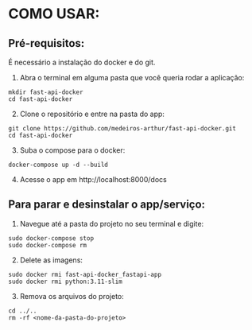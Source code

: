 # COMO USAR:

## Pré-requisitos:

É necessário a instalação do docker e do git.

1. Abra o terminal em alguma pasta que você queria rodar a aplicação:


```
mkdir fast-api-docker
cd fast-api-docker
```

2. Clone o repositório e entre na pasta do app:

```
git clone https://github.com/medeiros-arthur/fast-api-docker.git
cd fast-api-docker
```

3. Suba o compose para o docker:

```
docker-compose up -d --build
```

4. Acesse o app em http://localhost:8000/docs

## Para parar e desinstalar o app/serviço:

1. Navegue até a pasta do projeto no seu terminal e digite:

```
sudo docker-compose stop
sudo docker-compose rm
```

2. Delete as imagens:

```
sudo docker rmi fast-api-docker_fastapi-app
sudo docker rmi python:3.11-slim
```

3. Remova os arquivos do projeto:

```
cd ../..
rm -rf <nome-da-pasta-do-projeto>
```
